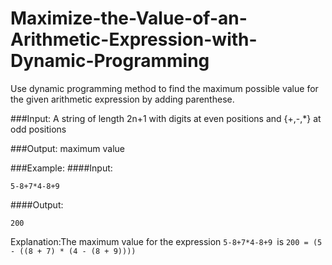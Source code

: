 # Maximize-the-Value-of-an-Arithmetic-Expression-with-Dynamic-Programming

Use dynamic programming method to find the maximum possible value for the given arithmetic expression by adding parenthese.

###Input:
A string of length 2n+1 with digits at even positions and {+,-,*} at odd positions

###Output:
maximum value


###Example:
####Input:
```
5-8+7*4-8+9
```
####Output:
```
200
```
Explanation:The maximum value for the expression `5-8+7*4-8+9 `is `200 = (5 - ((8 + 7) * (4 - (8 + 9))))`
